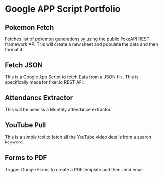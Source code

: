 # Google APP Script Portfolio

## Pokemon Fetch
Fetches list of pokemon generations by using the public PokeAPI REST framework API
This will create a new sheet and populate the data and then format it.

## Fetch JSON
This is a Google App Script to fetch Data from a JSON file.
This is specifically made for fixer.io REST API.

## Attendance Extractor
This will be used as a Monthly attendance extractor.

## YouTube Pull
This is a simple tool to fetch all the YouTube video details
from a search keyword.

## Forms to PDF
Trigger Google Forms to create a PDF template and then send email.
